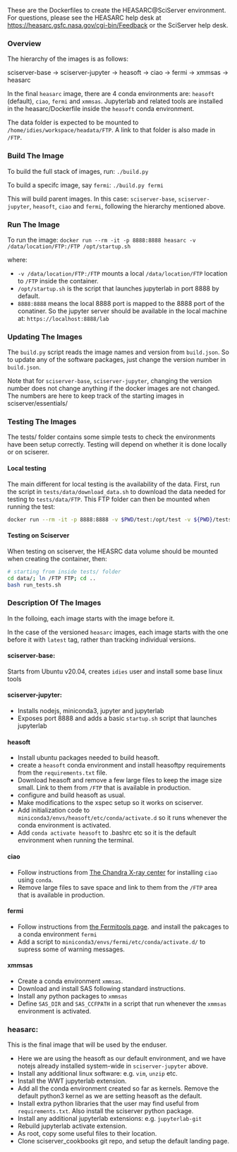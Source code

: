 
These are the Dockerfiles to create the HEASARC@SciServer environment.  For questions,
please see the HEASARC help desk at https://heasarc.gsfc.nasa.gov/cgi-bin/Feedback or
the SciServer help desk.

### Overview 
The hierarchy of the images is as follows:

  sciserver-base -> sciserver-jupyter -> heasoft -> ciao -> fermi -> xmmsas -> heasarc
   
In the final `heasarc` image, there are 4 conda environments are: `heasoft` (default), `ciao`, `fermi` and `xmmsas`.
Jupyterlab and related tools are installed in the heasarc/Dockerfile inside the `heasoft` conda environment.

The data folder is expected to be mounted to `/home/idies/workspace/headata/FTP`. A link to that folder is also made in `/FTP`.

### Build The Image 
To build the full stack of images, run: 
`./build.py`

To build a specifc image, say `fermi`:
`./build.py fermi`

This will build parent images. In this case: `sciserver-base`, `sciserver-jupyter`, `heasoft`, `ciao` and  `fermi`, following the hierarchy mentioned above.



### Run The Image
To run the image:
`docker run --rm -it -p 8888:8888 heasarc -v /data/location/FTP:/FTP /opt/startup.sh`

where:
- `-v /data/location/FTP:/FTP` mounts a local `/data/location/FTP` location to `/FTP` inside the container. 
- `/opt/startup.sh` is the script that launches jupyterlab in port 8888 by default. 
- `8888:8888` means the local 8888 port is mapped to the 8888 port of the conatiner. So the jupyter server should be available in the local machine at: `https://localhost:8888/lab`


### Updating The Images
The `build.py` script reads the image names and version from `build.json`.
So to update any of the software packages, just change the version number in `build.json`.

Note that for `sciserver-base`, `sciserver-jupyter`, changing the version number does not change anything if the docker images are not changed. The numbers are here to keep track of the starting images in sciserver/essentials/


### Testing The Images
The tests/ folder contains some simple tests to check the environments have been setup correctly. Testing will depend on whether it is done locally or on sciserer.

#### Local testing
The main different for local testing is the availability of the data. First, run the script in `tests/data/download_data.sh` to download the data needed for testing to `tests/data/FTP`. This FTP folder can then be mounted when running the test:

```sh
docker run --rm -it -p 8888:8888 -v $PWD/test:/opt/test -v ${PWD}/tests/data/FTP/:/home/idies/workspace/headata/FTP  heasarc /opt/test/run_tests.sh
```

#### Testing on Sciserver
When testing on sciserver, the HEASRC data volume should be mounted when creating the container, then:
```sh
# starting from inside tests/ folder
cd data/; ln /FTP FTP; cd ..
bash run_tests.sh
```



### Description Of The Images
In the folloing, each image starts with the image before it.

In the case of the versioned `heasarc` images, each image starts with the one before it
with `latest` tag, rather than tracking individual versions.

#### sciserver-base:
Starts from Ubuntu v20.04, creates `idies` user and install some base linux tools


#### sciserver-jupyter:
- Installs nodejs, miniconda3, jupyter and jupyterlab
- Exposes port 8888 and adds a basic `startup.sh` script that launches jupyterlab



#### heasoft
- Install ubuntu packages needed to build heasoft.
- create a `heasoft` conda environment and install heasoftpy requirements from the `requirements.txt` file.
- Download heasoft and remove a few large files to keep the image size small. Link to them from `/FTP` that is available in production.
- configure and build heasoft as usual.
- Make modifications to the xspec setup so it works on sciserver.
- Add initialization code to `miniconda3/envs/heasoft/etc/conda/activate.d` so it runs whenever the conda environment is activated.
- Add `conda activate heasoft` to .bashrc etc so it is the default environment when running the terminal.

#### ciao
- Follow instructions from [The Chandra X-ray center](https://cxc.cfa.harvard.edu/ciao/threads/ciao_install_conda/) for installing `ciao` using `conda`. 
- Remove large files to save space and link to them from the `/FTP` area that is available in production.


#### fermi
- Follow instructions from [the Fermitools page](https://github.com/fermi-lat/Fermitools-conda/wiki/Installation-Instructions).  and install the pakcages to a conda environment `fermi`
- Add a script to `miniconda3/envs/fermi/etc/conda/activate.d/` to supress some of warning messages.

#### xmmsas
- Create a conda environment `xmmsas`.
- Download and install SAS following standard instructions.
- Install any python packages to `xmmsas`
- Define `SAS_DIR` and `SAS_CCFPATH` in a script that run whenever the `xmmsas` environment is activated.


### heasarc:
This is the final image that will be used by the enduser.

- Here we are using the heasoft as our default environment, and we have notejs already installed system-wide in `sciserver-jupyter` above.
- Install any additional linux software: e.g. `vim`, `unzip` etc.
- Install the WWT jupyterlab extension.
- Add all the conda environment created so far as kernels. Remove the default python3 kernel as we are setting heasoft as the default.
- Install extra python libraries that the user may find useful from `requirements.txt`. Also install the sciserver python package.
- Install any additional jupyterlab extensions: e.g. `jupyterlab-git`
- Rebuild jupyterlab activate extension.
- As root, copy some useful files to their location.
- Clone sciserver_cookbooks git repo, and setup the default landing page.



